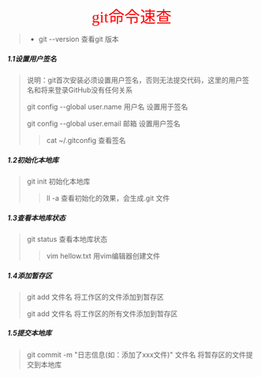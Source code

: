 

<center> <font face="黑体" size=6 color=red>git命令速查</font></center>

> * git --version   查看git 版本

##### 1.1设置用户签名

> 说明：git首次安装必须设置用户签名，否则无法提交代码，这里的用户签名和将来登录GitHub没有任何关系
>
> git config --global user.name 用户名       设置用于签名
>
> git config --global user.email 邮箱            设置用户签名
>
> >  cat ~/.gitconfig                                        查看签名

##### 1.2初始化本地库

> git init                                                             初始化本地库
>
> > ll -a                                                              查看初始化的效果，会生成.git 文件

##### 1.3查看本地库状态

> git status														查看本地库状态
>
> > vim hellow.txt										   用vim编辑器创建文件

##### 1.4添加暂存区

> git add 文件名											  将工作区的文件添加到暂存区
>
> git add 文件名                                              将工作区的所有文件添加到暂存区

##### 1.5提交本地库

> git commit -m "日志信息(如：添加了xxx文件)" 文件名										将暂存区的文件提交到本地库

